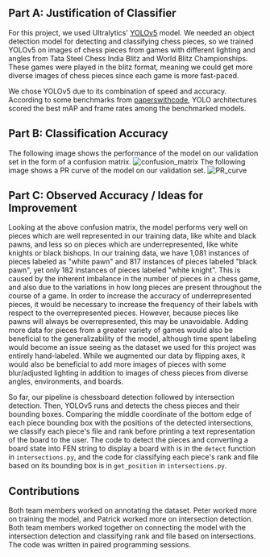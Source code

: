 ## Part A: Justification of Classifier

For this project, we used Ultralytics' [YOLOv5](https://github.com/ultralytics/yolov5) model. We needed an object detection model for detecting and classifying chess pieces, so we trained YOLOv5 on images of chess pieces from games with different lighting and angles from Tata Steel Chess India Blitz and World Blitz Championships. These games were played in the blitz format, meaning we could get more diverse images of chess pieces since each game is more fast-paced.

We chose YOLOv5 due to its combination of speed and accuracy. According to some benchmarks from [paperswithcode](https://paperswithcode.com/sota/real-time-object-detection-on-coco), YOLO architectures scored the best mAP and frame rates among the benchmarked models.

## Part B: Classification Accuracy

The following image shows the performance of the model on our validation set in the form of a confusion matrix.
![confusion_matrix](https://user-images.githubusercontent.com/26099766/142708871-e8fa438e-5fb7-4f2b-b64c-f9ab1595a32a.png)
The following image shows a PR curve of the model on our validation set.
![PR_curve](https://user-images.githubusercontent.com/26099766/142709207-ae4d31e7-758c-4d97-9f38-614edf7ba2a0.png)

## Part C: Observed Accuracy / Ideas for Improvement

Looking at the above confusion matrix, the model performs very well on pieces which are well represented in our training data, like white and black pawns, and less so on pieces which are underrepresented, like white knights or black bishops. In our training data, we have 1,081 instances of pieces labeled as "white pawn" and 817 instances of pieces labeled "black pawn", yet only 182 instances of pieces labeled "white knight". This is caused by the inherent imbalance in the number of pieces in a chess game, and also due to the variations in how long pieces are present throughout the course of a game. In order to increase the accuracy of underrepresented pieces, it would be necessary to increase the frequency of their labels with respect to the overrepresented pieces. However, because pieces like pawns will always be overrepresented, this may be unavoidable. Adding more data for pieces from a greater variety of games would also be beneficial to the generalizability of the model, although time spent labeling would become an issue seeing as the dataset we used for this project was entirely hand-labeled. While we augmented our data by flipping axes, it would also be beneficial to add more images of pieces with some blur/adjusted lighting in addition to images of chess pieces from diverse angles, environments, and boards.

So far, our pipeline is chessboard detection followed by intersection detection. Then, YOLOv5 runs and detects the chess pieces and their bounding boxes. Comparing the middle coordinate of the bottom edge of each piece bounding box with the positions of the detected intersections, we classify each piece's file and rank before printing a text representation of the board to the user. The code to detect the pieces and converting a board state into FEN string to display a board with is in the `detect` function in `intersections.py`, and the code for classifying each piece's rank and file based on its bounding box is in `get_position` in `intersections.py`.

## Contributions
Both team members worked on annotating the dataset. Peter worked more on training the model, and Patrick worked more on intersection detection. Both team members worked together on connecting the model with the intersection detection and classifying rank and file based on intersections. The code was written in paired programming sessions.  
